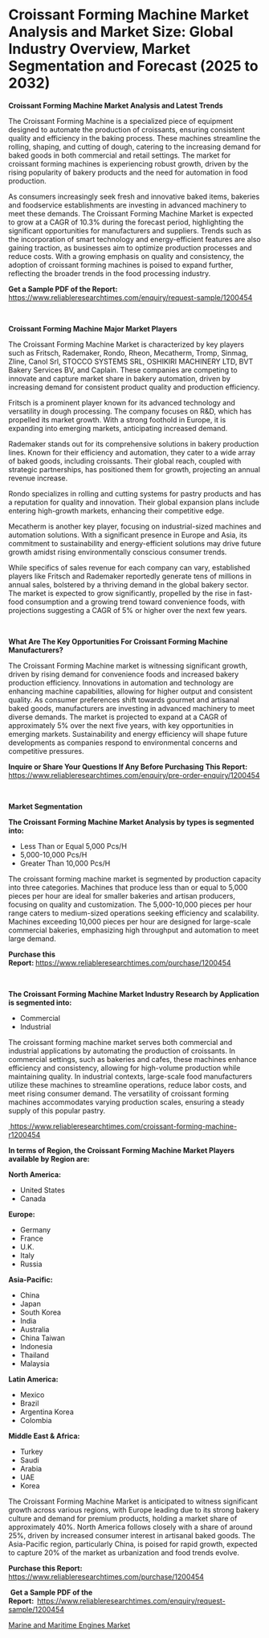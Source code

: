 <p><h1>Croissant Forming Machine Market Analysis and Market Size: Global Industry Overview, Market Segmentation and Forecast (2025 to 2032)</h1></p><p><strong>Croissant Forming Machine Market Analysis and Latest Trends</strong></p>
<p><p>The Croissant Forming Machine is a specialized piece of equipment designed to automate the production of croissants, ensuring consistent quality and efficiency in the baking process. These machines streamline the rolling, shaping, and cutting of dough, catering to the increasing demand for baked goods in both commercial and retail settings. The market for croissant forming machines is experiencing robust growth, driven by the rising popularity of bakery products and the need for automation in food production.</p><p>As consumers increasingly seek fresh and innovative baked items, bakeries and foodservice establishments are investing in advanced machinery to meet these demands. The Croissant Forming Machine Market is expected to grow at a CAGR of 10.3% during the forecast period, highlighting the significant opportunities for manufacturers and suppliers. Trends such as the incorporation of smart technology and energy-efficient features are also gaining traction, as businesses aim to optimize production processes and reduce costs. With a growing emphasis on quality and consistency, the adoption of croissant forming machines is poised to expand further, reflecting the broader trends in the food processing industry.</p></p>
<p><strong>Get a Sample PDF of the Report:&nbsp;</strong> <a href="https://www.reliableresearchtimes.com/enquiry/request-sample/1200454?utm_campaign=3088&utm_medium=2&utm_source=Github&utm_content=ia&utm_term=22032025&utm_id=croissant-forming-machine">https://www.reliableresearchtimes.com/enquiry/request-sample/1200454</a></p>
<p>&nbsp;</p>
<p><strong>Croissant Forming Machine Major Market Players</strong></p>
<p><p>The Croissant Forming Machine Market is characterized by key players such as Fritsch, Rademaker, Rondo, Rheon, Mecatherm, Tromp, Sinmag, Zline, Canol Srl, STOCCO SYSTEMS SRL, OSHIKIRI MACHINERY LTD, BVT Bakery Services BV, and Caplain. These companies are competing to innovate and capture market share in bakery automation, driven by increasing demand for consistent product quality and production efficiency.</p><p>Fritsch is a prominent player known for its advanced technology and versatility in dough processing. The company focuses on R&D, which has propelled its market growth. With a strong foothold in Europe, it is expanding into emerging markets, anticipating increased demand.</p><p>Rademaker stands out for its comprehensive solutions in bakery production lines. Known for their efficiency and automation, they cater to a wide array of baked goods, including croissants. Their global reach, coupled with strategic partnerships, has positioned them for growth, projecting an annual revenue increase.</p><p>Rondo specializes in rolling and cutting systems for pastry products and has a reputation for quality and innovation. Their global expansion plans include entering high-growth markets, enhancing their competitive edge.</p><p>Mecatherm is another key player, focusing on industrial-sized machines and automation solutions. With a significant presence in Europe and Asia, its commitment to sustainability and energy-efficient solutions may drive future growth amidst rising environmentally conscious consumer trends.</p><p>While specifics of sales revenue for each company can vary, established players like Fritsch and Rademaker reportedly generate tens of millions in annual sales, bolstered by a thriving demand in the global bakery sector. The market is expected to grow significantly, propelled by the rise in fast-food consumption and a growing trend toward convenience foods, with projections suggesting a CAGR of 5% or higher over the next few years.</p></p>
<p>&nbsp;</p>
<p><strong>What Are The Key Opportunities For Croissant Forming Machine Manufacturers?</strong></p>
<p><p>The Croissant Forming Machine market is witnessing significant growth, driven by rising demand for convenience foods and increased bakery production efficiency. Innovations in automation and technology are enhancing machine capabilities, allowing for higher output and consistent quality. As consumer preferences shift towards gourmet and artisanal baked goods, manufacturers are investing in advanced machinery to meet diverse demands. The market is projected to expand at a CAGR of approximately 5% over the next five years, with key opportunities in emerging markets. Sustainability and energy efficiency will shape future developments as companies respond to environmental concerns and competitive pressures.</p></p>
<p><strong>Inquire or Share Your Questions If Any Before Purchasing This Report:</strong> <a href="https://www.reliableresearchtimes.com/enquiry/pre-order-enquiry/1200454?utm_campaign=3088&utm_medium=2&utm_source=Github&utm_content=ia&utm_term=22032025&utm_id=croissant-forming-machine">https://www.reliableresearchtimes.com/enquiry/pre-order-enquiry/1200454</a></p>
<p>&nbsp;</p>
<p><strong>Market Segmentation</strong></p>
<p><strong>The Croissant Forming Machine Market Analysis by types is segmented into:</strong></p>
<p><ul><li>Less Than or Equal 5,000 Pcs/H</li><li>5,000-10,000 Pcs/H</li><li>Greater Than 10,000 Pcs/H</li></ul></p>
<p><p>The croissant forming machine market is segmented by production capacity into three categories. Machines that produce less than or equal to 5,000 pieces per hour are ideal for smaller bakeries and artisan producers, focusing on quality and customization. The 5,000-10,000 pieces per hour range caters to medium-sized operations seeking efficiency and scalability. Machines exceeding 10,000 pieces per hour are designed for large-scale commercial bakeries, emphasizing high throughput and automation to meet large demand.</p></p>
<p><strong>Purchase this Report:&nbsp;</strong><a href="https://www.reliableresearchtimes.com/purchase/1200454?utm_campaign=3088&utm_medium=2&utm_source=Github&utm_content=ia&utm_term=22032025&utm_id=croissant-forming-machine">https://www.reliableresearchtimes.com/purchase/1200454</a></p>
<p>&nbsp;</p>
<p><strong>The Croissant Forming Machine Market Industry Research by Application is segmented into:</strong></p>
<p><ul><li>Commercial</li><li>Industrial</li></ul></p>
<p><p>The croissant forming machine market serves both commercial and industrial applications by automating the production of croissants. In commercial settings, such as bakeries and cafes, these machines enhance efficiency and consistency, allowing for high-volume production while maintaining quality. In industrial contexts, large-scale food manufacturers utilize these machines to streamline operations, reduce labor costs, and meet rising consumer demand. The versatility of croissant forming machines accommodates varying production scales, ensuring a steady supply of this popular pastry.</p></p>
<p><a href="https://www.reliableresearchtimes.com/croissant-forming-machine-r1200454?utm_campaign=3088&utm_medium=2&utm_source=Github&utm_content=ia&utm_term=22032025&utm_id=croissant-forming-machine">&nbsp;https://www.reliableresearchtimes.com/croissant-forming-machine-r1200454</a></p>
<p><strong>In terms of Region, the Croissant Forming Machine Market Players available by Region are:</strong></p>
<p>
    <p> <strong> North America: </strong>
        <ul>
            <li>United States</li>
            <li>Canada</li>
        </ul>
        </p> 
    <p> <strong> Europe: </strong>
        <ul>
            <li>Germany</li>
            <li>France</li>
            <li>U.K.</li>
            <li>Italy</li>
            <li>Russia</li>
        </ul>
        </p> 
    <p> <strong> Asia-Pacific: </strong>
        <ul>
            <li>China</li>
            <li>Japan</li>
            <li>South Korea</li>
            <li>India</li>
            <li>Australia</li>
            <li>China Taiwan</li>
            <li>Indonesia</li>
            <li>Thailand</li>
            <li>Malaysia</li>
        </ul>
        </p> 
    <p> <strong> Latin America: </strong>
        <ul>
            <li>Mexico</li>
            <li>Brazil</li>
            <li>Argentina Korea</li>
            <li>Colombia</li>
        </ul>
        </p> 
    <p> <strong> Middle East & Africa: </strong>
        <ul>
            <li>Turkey</li>
            <li>Saudi</li>
            <li>Arabia</li>
            <li>UAE</li>
            <li>Korea</li>
        </ul>
    </p>
    </p>
<p><p>The Croissant Forming Machine Market is anticipated to witness significant growth across various regions, with Europe leading due to its strong bakery culture and demand for premium products, holding a market share of approximately 40%. North America follows closely with a share of around 25%, driven by increased consumer interest in artisanal baked goods. The Asia-Pacific region, particularly China, is poised for rapid growth, expected to capture 20% of the market as urbanization and food trends evolve.</p></p>
<p><strong>Purchase this Report: </strong><a href="https://www.reliableresearchtimes.com/purchase/1200454?utm_campaign=3088&utm_medium=2&utm_source=Github&utm_content=ia&utm_term=22032025&utm_id=croissant-forming-machine">https://www.reliableresearchtimes.com/purchase/1200454</a></p>
<p>&nbsp;<strong>Get a Sample PDF of the Report:&nbsp;&nbsp;</strong><a href="https://www.reliableresearchtimes.com/enquiry/request-sample/1200454?utm_campaign=3088&utm_medium=2&utm_source=Github&utm_content=ia&utm_term=22032025&utm_id=croissant-forming-machine">https://www.reliableresearchtimes.com/enquiry/request-sample/1200454</a></p>
<p><strong></strong></p>
<p><p><a href="https://github.com/dushornerfe/Market-Research-Report-List-1/blob/main/marine-and-maritime-engines-market.md?utm_campaign=3088&utm_medium=2&utm_source=Github&utm_content=ia&utm_term=22032025&utm_id=croissant-forming-machine">Marine and Maritime Engines Market</a></p></p>